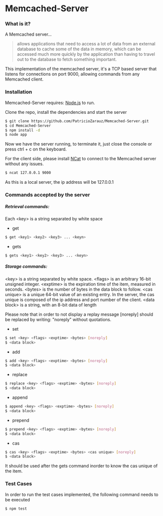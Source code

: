 # Memcached-Server

### What is it?

A Memcached server...

> allows applications that need to access a lot of data from an external database to cache some of the data in memory, which can be accessed much more quickly by the application than having to travel out to the database to fetch something important.

This implementation of the memcached server, it's a TCP based server that listens for connections on port 9000, allowing commands from any Memcached client.

### Installation

Memcached-Server requires: [Node.js](https://nodejs.org/) to run.

Clone the repo, install the dependencies and start the server

```sh
$ git clone https://github.com/PatricioZarauz/Memcached-Server.git
$ cd Memcached-Server
$ npm install -d
$ node app
```

Now we have the server running, to terminate it, just close the console or press ctrl + c on the keyboard.

For the client side, please install [NCat](https://nmap.org/ncat/) to connect to the Memcached server without any issues.

```sh
$ ncat 127.0.0.1 9000
```

As this is a local server, the ip address will be 127.0.0.1

### Commands accepted by the server

##### Retrieval commands:

Each \<key> is a string separated by white space

-   get

```sh
$ get <key1> <key2> <key3> ... <keyn>
```

-   gets

```sh
$ gets <key1> <key2> <key3> ... <keyn>
```

##### Storage commands:

\<key> is a string separated by white space.
\<flags> is an arbitrary 16-bit unsigned integer.
\<exptime> is the expiration time of the item, measured in seconds.
\<bytes> is the number of bytes in the data block to follow.
\<cas unique> is a unique 64-bit value of an existing entry. In the server, the cas unique is composed of the ip address and port number of the client.
\<data block> is a string, with an 8-bit data of length

Please note that in order to not display a replay message [noreply] should be replaced by writing: "noreply" without quotations.

-   set

```sh
$ set <key> <flags> <exptime> <bytes> [noreply]
$ <data block>
```

-   add

```sh
$ add <key> <flags> <exptime> <bytes> [noreply]
$ <data block>
```

-   replace

```sh
$ replace <key> <flags> <exptime> <bytes> [noreply]
$ <data block>
```

-   append

```sh
$ append <key> <flags> <exptime> <bytes> [noreply]
$ <data block>
```

-   prepend

```sh
$ prepend <key> <flags> <exptime> <bytes> [noreply]
$ <data block>
```

-   cas

```sh
$ cas <key> <flags> <exptime> <bytes> <cas unique> [noreply]
$ <data block>
```

It should be used after the gets command inorder to know the cas unique of the item.

### Test Cases

In order to run the test cases implemented, the following command needs to be executed

```sh
$ npm test
```
